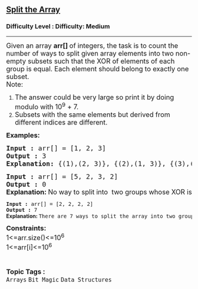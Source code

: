 <h2><a href="https://www.geeksforgeeks.org/problems/split-the-array0238/1">Split the Array</a></h2><h3>Difficulty Level : Difficulty: Medium</h3><hr><div class="problems_problem_content__Xm_eO"><p><span style="font-size: 18px;">Given an array <strong>arr[] </strong>of integers, the task is to count the number of ways to split given array elements into two non-empty subsets such that the XOR of elements of each group is equal. Each element should belong to exactly one subset.<br>Note: </span></p>
<ol>
<li><span style="font-size: 18px;">The answer could be very large so print it by doing modulo with 10<sup>9</sup>&nbsp;+ 7.&nbsp;</span></li>
<li><span style="font-size: 18px;">Subsets with the same elements but derived from different indices are different.</span></li>
</ol>
<p><span style="font-size: 18px;"><strong>Examples:</strong></span></p>
<pre><span style="font-size: 18px;"><strong>Input :</strong> arr[] = [1, 2, 3]
<strong>Output :</strong> 3
<strong>Explanation: </strong>{(1),(2, 3)}, {(2),(1, 3)}, {(3),(1, 2)} are three ways with equal XOR value of two groups.</span></pre>
<pre><span style="font-size: 18px;"><strong>Input :</strong> arr[] = [5, 2, 3, 2]
<strong>Output :</strong> 0<br><strong style="font-family: -apple-system, BlinkMacSystemFont, 'Segoe UI', Roboto, Oxygen, Ubuntu, Cantarell, 'Open Sans', 'Helvetica Neue', sans-serif;">Explanation: </strong><span style="font-family: -apple-system, BlinkMacSystemFont, 'Segoe UI', Roboto, Oxygen, Ubuntu, Cantarell, 'Open Sans', 'Helvetica Neue', sans-serif;">No way to split into </span><span style="font-family: -apple-system, BlinkMacSystemFont, 'Segoe UI', Roboto, Oxygen, Ubuntu, Cantarell, 'Open Sans', 'Helvetica Neue', sans-serif;"> two groups whose XOR is equal.<br></span></span></pre>
<pre><span><strong>Input :</strong> arr[] = [2, 2, 2, 2]
<strong>Output :</strong> 7<br><strong style="font-family: -apple-system, BlinkMacSystemFont, 'Segoe UI', Roboto, Oxygen, Ubuntu, Cantarell, 'Open Sans', 'Helvetica Neue', sans-serif;">Explanation: </strong>There are 7 ways to split the array into two groups with equal XOR, such that there are multiple combinations of </span>{(2), (2,2,2)},{(2,2),(2,2)}.</pre>
<p><span style="font-size: 18px;"><strong>Constraints:<br></strong></span><span style="font-size: 18px;">1&lt;=arr.size()&lt;=10<sup>6</sup><br>1&lt;=arr[i]&lt;=10<sup>6</sup></span></p></div><br><p><span style=font-size:18px><strong>Topic Tags : </strong><br><code>Arrays</code>&nbsp;<code>Bit Magic</code>&nbsp;<code>Data Structures</code>&nbsp;